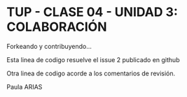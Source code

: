 # TUP - CLASE 04 - UNIDAD 3: COLABORACIÓN

Forkeando y contribuyendo...

Esta linea de codigo resuelve el issue 2 publicado en github

Otra linea de codigo acorde a los comentarios de revisión.

Paula ARIAS